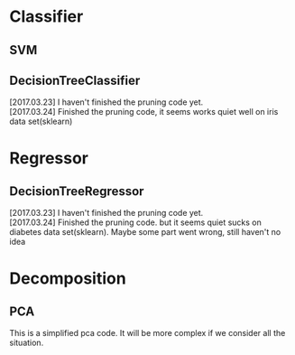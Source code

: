# Classifier

## SVM

## DecisionTreeClassifier

[2017.03.23] I haven't finished the pruning code yet.  
[2017.03.24] Finished the pruning code, it seems works quiet well on iris data set(sklearn)

# Regressor

## DecisionTreeRegressor
[2017.03.23] I haven't finished the pruning code yet.  
[2017.03.24] Finished the pruning code. but it seems quiet sucks on diabetes data set(sklearn). Maybe some part went wrong, still haven't no idea

# Decomposition

## PCA
This is a simplified pca code. It will be more complex if we consider all the situation.